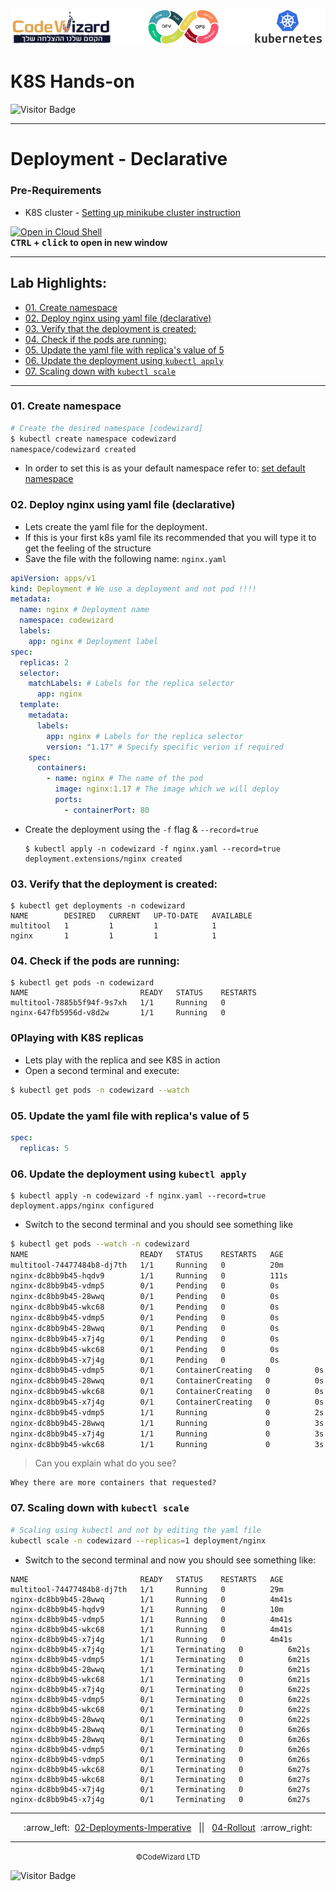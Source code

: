 ![](../../resources/k8s-logos.png)

# K8S Hands-on
![Visitor Badge](https://visitor-badge.laobi.icu/badge?page_id=nirgeier)

---

# Deployment - Declarative

### Pre-Requirements
- K8S cluster - <a href="../00-VerifyCluster">Setting up minikube cluster instruction</a>

[![Open in Cloud Shell](https://gstatic.com/cloudssh/images/open-btn.svg)](https://console.cloud.google.com/cloudshell/editor?cloudshell_git_repo=https://github.com/nirgeier/KubernetesLabs)  
**<kbd>CTRL</kbd> + <kbd>click</kbd> to open in new window**

<!-- inPage TOC start -->

---
## Lab Highlights:
- [01. Create namespace](#01-Create-namespace)
- [02. Deploy nginx using yaml file (declarative)](#02-Deploy-nginx-using-yaml-file-declarative)
- [03. Verify that the deployment is created:](#03-Verify-that-the-deployment-is-created)
- [04. Check if the pods are running:](#04-Check-if-the-pods-are-running)
- [05. Update the yaml file with replica&#39;s value of 5](#05-Update-the-yaml-file-with-replicas-value-of-5)
- [06. Update the deployment using `kubectl apply`](#06-Update-the-deployment-using-kubectl-apply)
- [07. Scaling down with `kubectl scale`](#07-Scaling-down-with-kubectl-scale)

---

<!-- inPage TOC end -->

### 01. Create namespace

```sh
# Create the desired namespace [codewizard]
$ kubectl create namespace codewizard
namespace/codewizard created
```

- In order to set this is as your default namespace refer to: <a href="../01-Namespace#2-setting-the-default-namespace-for-kubectl">set default namespace</a>

### 02. Deploy nginx using yaml file (declarative)

- Lets create the yaml file for the deployment.
- If this is your first k8s yaml file its recommended that you will type it to get the feeling of the structure
- Save the file with the following name: `nginx.yaml`

```yaml
apiVersion: apps/v1
kind: Deployment # We use a deployment and not pod !!!!
metadata:
  name: nginx # Deployment name
  namespace: codewizard
  labels:
    app: nginx # Deployment label
spec:
  replicas: 2
  selector:
    matchLabels: # Labels for the replica selector
      app: nginx
  template:
    metadata:
      labels:
        app: nginx # Labels for the replica selector
        version: "1.17" # Specify specific verion if required
    spec:
      containers:
        - name: nginx # The name of the pod
          image: nginx:1.17 # The image which we will deploy
          ports:
            - containerPort: 80
```

- Create the deployment using the `-f` flag & `--record=true`

  ```
  $ kubectl apply -n codewizard -f nginx.yaml --record=true
  deployment.extensions/nginx created
  ```

### 03. Verify that the deployment is created:

```
$ kubectl get deployments -n codewizard
NAME        DESIRED   CURRENT   UP-TO-DATE   AVAILABLE
multitool   1         1         1            1
nginx       1         1         1            1
```

### 04. Check if the pods are running:

```
$ kubectl get pods -n codewizard
NAME                         READY   STATUS    RESTARTS
multitool-7885b5f94f-9s7xh   1/1     Running   0
nginx-647fb5956d-v8d2w       1/1     Running   0
```

### 0Playing with K8S replicas

- Lets play with the replica and see K8S in action
- Open a second terminal and execute:

```sh
$ kubectl get pods -n codewizard --watch
```

### 05. Update the yaml file with replica's value of 5

```yaml
spec:
  replicas: 5
```

### 06. Update the deployment using `kubectl apply`

```
$ kubectl apply -n codewizard -f nginx.yaml --record=true
deployment.apps/nginx configured
```

- Switch to the second terminal and you should see something like

```sh
$ kubectl get pods --watch -n codewizard
NAME                         READY   STATUS    RESTARTS   AGE
multitool-74477484b8-dj7th   1/1     Running   0          20m
nginx-dc8bb9b45-hqdv9        1/1     Running   0          111s
nginx-dc8bb9b45-vdmp5        0/1     Pending   0          0s
nginx-dc8bb9b45-28wwq        0/1     Pending   0          0s
nginx-dc8bb9b45-wkc68        0/1     Pending   0          0s
nginx-dc8bb9b45-vdmp5        0/1     Pending   0          0s
nginx-dc8bb9b45-28wwq        0/1     Pending   0          0s
nginx-dc8bb9b45-x7j4g        0/1     Pending   0          0s
nginx-dc8bb9b45-wkc68        0/1     Pending   0          0s
nginx-dc8bb9b45-x7j4g        0/1     Pending   0          0s
nginx-dc8bb9b45-vdmp5        0/1     ContainerCreating   0          0s
nginx-dc8bb9b45-28wwq        0/1     ContainerCreating   0          0s
nginx-dc8bb9b45-wkc68        0/1     ContainerCreating   0          0s
nginx-dc8bb9b45-x7j4g        0/1     ContainerCreating   0          0s
nginx-dc8bb9b45-vdmp5        1/1     Running             0          2s
nginx-dc8bb9b45-28wwq        1/1     Running             0          3s
nginx-dc8bb9b45-x7j4g        1/1     Running             0          3s
nginx-dc8bb9b45-wkc68        1/1     Running             0          3s
```

> Can you explain what do you see?

    Whey there are more containers that requested?

### 07. Scaling down with `kubectl scale`

```sh
# Scaling using kubectl and not by editing the yaml file
kubectl scale -n codewizard --replicas=1 deployment/nginx
```

- Switch to the second terminal and now you should see something like:

```
NAME                         READY   STATUS    RESTARTS   AGE
multitool-74477484b8-dj7th   1/1     Running   0          29m
nginx-dc8bb9b45-28wwq        1/1     Running   0          4m41s
nginx-dc8bb9b45-hqdv9        1/1     Running   0          10m
nginx-dc8bb9b45-vdmp5        1/1     Running   0          4m41s
nginx-dc8bb9b45-wkc68        1/1     Running   0          4m41s
nginx-dc8bb9b45-x7j4g        1/1     Running   0          4m41s
nginx-dc8bb9b45-x7j4g        1/1     Terminating   0          6m21s
nginx-dc8bb9b45-vdmp5        1/1     Terminating   0          6m21s
nginx-dc8bb9b45-28wwq        1/1     Terminating   0          6m21s
nginx-dc8bb9b45-wkc68        1/1     Terminating   0          6m21s
nginx-dc8bb9b45-x7j4g        0/1     Terminating   0          6m22s
nginx-dc8bb9b45-vdmp5        0/1     Terminating   0          6m22s
nginx-dc8bb9b45-wkc68        0/1     Terminating   0          6m22s
nginx-dc8bb9b45-28wwq        0/1     Terminating   0          6m22s
nginx-dc8bb9b45-28wwq        0/1     Terminating   0          6m26s
nginx-dc8bb9b45-28wwq        0/1     Terminating   0          6m26s
nginx-dc8bb9b45-vdmp5        0/1     Terminating   0          6m26s
nginx-dc8bb9b45-vdmp5        0/1     Terminating   0          6m26s
nginx-dc8bb9b45-wkc68        0/1     Terminating   0          6m27s
nginx-dc8bb9b45-wkc68        0/1     Terminating   0          6m27s
nginx-dc8bb9b45-x7j4g        0/1     Terminating   0          6m27s
nginx-dc8bb9b45-x7j4g        0/1     Terminating   0          6m27s
```

<!-- navigation start -->

---

<div align="center">
:arrow_left:&nbsp;
  <a href="../02-Deployments-Imperative">02-Deployments-Imperative</a>
&nbsp;&nbsp;||&nbsp;&nbsp;  <a href="../04-Rollout">04-Rollout</a>
  &nbsp;:arrow_right:</div>

---

<div align="center">
  <small>&copy;CodeWizard LTD</small>
</div>

![Visitor Badge](https://visitor-badge.laobi.icu/badge?page_id=nirgeier)

<!-- navigation end -->